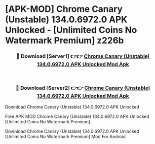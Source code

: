 # [APK-MOD] Chrome Canary (Unstable) 134.0.6972.0 APK Unlocked - [Unlimited Coins No Watermark Premium] z226b



<div align="center">
<h3>🔴 Download [Server1] 👉👉 <a href="https://momento.my/?title=Chrome_Canary_(Unstable)_134.0.6972.0_APK_Unlocked">Chrome Canary (Unstable) 134.0.6972.0 APK Unlocked Mod Apk</a></h3><br>

<h3>🔴 Download [Server2] 👉👉 <a href="https://momento.my/?title=Chrome_Canary_(Unstable)_134.0.6972.0_APK_Unlocked">Chrome Canary (Unstable) 134.0.6972.0 APK Unlocked Mod Apk</a></h3>
</div>



Download Chrome Canary (Unstable) 134.0.6972.0 APK Unlocked 

Free APK MOD Chrome Canary (Unstable) 134.0.6972.0 APK Unlocked [Unlimited Coins No Watermark Premium]

Download Chrome Canary (Unstable) 134.0.6972.0 APK Unlocked [Unlimited Coins No Watermark Premium] Mod For Android
